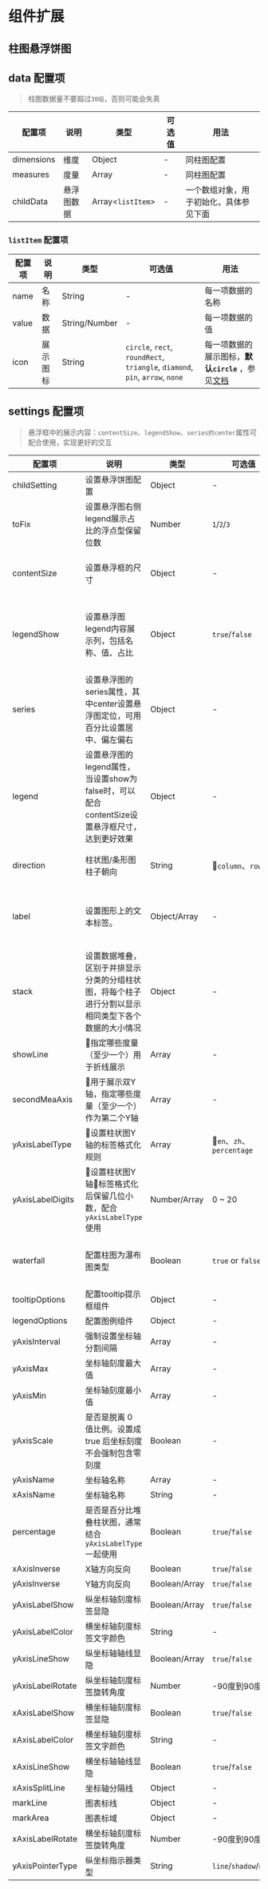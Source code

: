 # 组件扩展

## 柱图悬浮饼图

<vuep class="barpie" template="#componentExtension" :options="{ theme: 'vue', lineNumbers: false }"></vuep>

<script v-pre type="text/x-template" id="componentExtension">
<template>
  <ve-barpie-chart :data="chartData" :settings="chartSettings"/>
</template>

<script>
 module.exports = {
    created () {
      this.chartData = {
        dimensions: {
        name: 'date',
        data: [
          '2023-11-29',
          '2023-12-02',
          '2023-12-03',
          '2023-12-04',
          '2023-12-05',
          '2023-12-06',
          '2023-12-07',
          '2023-12-08'
        ]
      },
        measures: [
        {
          name: '覆盖量',
          data: [
            301655111,
            736627221,
            136826493,
            301655111,
            236627217,
            536825646,
            201655118,
            436627221
          ]
        }
      ],
      childData: [
        [
      {
        'name': '6-2123314413414314314',
        'value': 58651984,
        'icon': '',
      },
      {
        'name': '65-1',
        'value': 37555584,
        'icon': '',
      },
      {
        'name': '86-2',
        'value': 7048795,
        'icon': '',
      },
      {
        'name': '8-2',
        'value': 6773539
      },
      {
        'name': '84-1',
        'value': 6762250,
      },
      {
        'name': '12-1',
        'value': 6450529
      },
      {
        'name': '6-1',
        'value': 6207719
      },
      {
        'name': '86-1',
        'value': 5738955
      },
      {
        'name': '79-1',
        'value': 5336847
      },
      {
        'name': '123-2',
        'value': 5005122
      },
      {
        'name': '67-2',
        'value': 4793557
      },
      {
        'name': '943-1',
        'value': 4767534
      },
      {
        'name': '314-1',
        'value': 4584135
      },
      {
        'name': '975-1',
        'value': 4546914
      },
      {
        'name': '97-1',
        'value': 4546762
      },
      {
        'name': '974-2',
        'value': 4444055
      },
      {
        'name': '6-3',
        'value': 4433385
      },
      {
        'name': '690-2',
        'value': 4169060
      },
      {
        'name': '90-2',
        'value': 4152653
      },
      {
        'name': '878-1',
        'value': 3881443
      }
    ],
        [
      {
        'name': '6-2123314413414314314',
        'value': 58651984,
        'icon': '',
      },
      {
        'name': '65-1',
        'value': 37555584,
        'icon': '',
      },
      {
        'name': '86-2',
        'value': 7048795,
        'icon': '',
      },
      {
        'name': '8-2',
        'value': 6773539
      },
      {
        'name': '84-1',
        'value': 6762250,
      },
      {
        'name': '12-1',
        'value': 6450529
      },
      {
        'name': '6-1',
        'value': 6207719
      },
      {
        'name': '86-1',
        'value': 5738955
      },
      {
        'name': '79-1',
        'value': 5336847
      },
      {
        'name': '123-2',
        'value': 5005122
      },
      {
        'name': '67-2',
        'value': 4793557
      },
      {
        'name': '943-1',
        'value': 4767534
      },
      {
        'name': '314-1',
        'value': 4584135
      },
      {
        'name': '975-1',
        'value': 4546914
      },
      {
        'name': '97-1',
        'value': 4546762
      },
      {
        'name': '974-2',
        'value': 4444055
      },
      {
        'name': '6-3',
        'value': 4433385
      },
      {
        'name': '690-2',
        'value': 4169060
      },
      {
        'name': '90-2',
        'value': 4152653
      },
      {
        'name': '878-1',
        'value': 3881443
      }
    ],
        [
      {
        'name': '6-2123314413414314314',
        'value': 58651984,
        'icon': '',
      },
      {
        'name': '65-1',
        'value': 37555584,
        'icon': '',
      },
      {
        'name': '86-2',
        'value': 7048795,
        'icon': '',
      },
      {
        'name': '8-2',
        'value': 6773539
      },
      {
        'name': '84-1',
        'value': 6762250,
      },
      {
        'name': '12-1',
        'value': 6450529
      },
      {
        'name': '6-1',
        'value': 6207719
      },
      {
        'name': '86-1',
        'value': 5738955
      },
      {
        'name': '79-1',
        'value': 5336847
      },
      {
        'name': '123-2',
        'value': 5005122
      },
      {
        'name': '67-2',
        'value': 4793557
      },
      {
        'name': '943-1',
        'value': 4767534
      },
      {
        'name': '314-1',
        'value': 4584135
      },
      {
        'name': '975-1',
        'value': 4546914
      },
      {
        'name': '97-1',
        'value': 4546762
      },
      {
        'name': '974-2',
        'value': 4444055
      },
      {
        'name': '6-3',
        'value': 4433385
      },
      {
        'name': '690-2',
        'value': 4169060
      },
      {
        'name': '90-2',
        'value': 4152653
      },
      {
        'name': '878-1',
        'value': 3881443
      }
    ],
        [
      {
        'name': '6-2123314413414314314',
        'value': 58651984,
        'icon': '',
      },
      {
        'name': '65-1',
        'value': 37555584,
        'icon': '',
      },
      {
        'name': '86-2',
        'value': 7048795,
        'icon': '',
      },
      {
        'name': '8-2',
        'value': 6773539
      },
      {
        'name': '84-1',
        'value': 6762250,
      },
      {
        'name': '12-1',
        'value': 6450529
      },
      {
        'name': '6-1',
        'value': 6207719
      },
      {
        'name': '86-1',
        'value': 5738955
      },
      {
        'name': '79-1',
        'value': 5336847
      },
      {
        'name': '123-2',
        'value': 5005122
      },
      {
        'name': '67-2',
        'value': 4793557
      },
      {
        'name': '943-1',
        'value': 4767534
      },
      {
        'name': '314-1',
        'value': 4584135
      },
      {
        'name': '975-1',
        'value': 4546914
      },
      {
        'name': '97-1',
        'value': 4546762
      },
      {
        'name': '974-2',
        'value': 4444055
      },
      {
        'name': '6-3',
        'value': 4433385
      },
      {
        'name': '690-2',
        'value': 4169060
      },
      {
        'name': '90-2',
        'value': 4152653
      },
      {
        'name': '878-1',
        'value': 3881443
      }
    ],
        [
      {
        'name': '6-2123314413414314314',
        'value': 58651984,
        'icon': '',
      },
      {
        'name': '65-1',
        'value': 37555584,
        'icon': '',
      },
      {
        'name': '86-2',
        'value': 7048795,
        'icon': '',
      },
      {
        'name': '8-2',
        'value': 6773539
      },
      {
        'name': '84-1',
        'value': 6762250,
      },
      {
        'name': '12-1',
        'value': 6450529
      },
      {
        'name': '6-1',
        'value': 6207719
      },
      {
        'name': '86-1',
        'value': 5738955
      },
      {
        'name': '79-1',
        'value': 5336847
      },
      {
        'name': '123-2',
        'value': 5005122
      },
      {
        'name': '67-2',
        'value': 4793557
      },
      {
        'name': '943-1',
        'value': 4767534
      },
      {
        'name': '314-1',
        'value': 4584135
      },
      {
        'name': '975-1',
        'value': 4546914
      },
      {
        'name': '97-1',
        'value': 4546762
      },
      {
        'name': '974-2',
        'value': 4444055
      },
      {
        'name': '6-3',
        'value': 4433385
      },
      {
        'name': '690-2',
        'value': 4169060
      },
      {
        'name': '90-2',
        'value': 4152653
      },
      {
        'name': '878-1',
        'value': 3881443
      }
    ],
        [
      {
        'name': '6-2123314413414314314',
        'value': 58651984,
        'icon': '',
      },
      {
        'name': '65-1',
        'value': 37555584,
        'icon': '',
      },
      {
        'name': '86-2',
        'value': 7048795,
        'icon': '',
      },
      {
        'name': '8-2',
        'value': 6773539
      },
      {
        'name': '84-1',
        'value': 6762250,
      },
      {
        'name': '12-1',
        'value': 6450529
      },
      {
        'name': '6-1',
        'value': 6207719
      },
      {
        'name': '86-1',
        'value': 5738955
      },
      {
        'name': '79-1',
        'value': 5336847
      },
      {
        'name': '123-2',
        'value': 5005122
      },
      {
        'name': '67-2',
        'value': 4793557
      },
      {
        'name': '943-1',
        'value': 4767534
      },
      {
        'name': '314-1',
        'value': 4584135
      },
      {
        'name': '975-1',
        'value': 4546914
      },
      {
        'name': '97-1',
        'value': 4546762
      },
      {
        'name': '974-2',
        'value': 4444055
      },
      {
        'name': '6-3',
        'value': 4433385
      },
      {
        'name': '690-2',
        'value': 4169060
      },
      {
        'name': '90-2',
        'value': 4152653
      },
      {
        'name': '878-1',
        'value': 3881443
      }
    ],
        [
      {
        'name': '6-2123314413414314314',
        'value': 58651984,
        'icon': '',
      },
      {
        'name': '65-1',
        'value': 37555584,
        'icon': '',
      },
      {
        'name': '86-2',
        'value': 7048795,
        'icon': '',
      },
      {
        'name': '8-2',
        'value': 6773539
      },
      {
        'name': '84-1',
        'value': 6762250,
      },
      {
        'name': '12-1',
        'value': 6450529
      },
      {
        'name': '6-1',
        'value': 6207719
      },
      {
        'name': '86-1',
        'value': 5738955
      },
      {
        'name': '79-1',
        'value': 5336847
      },
      {
        'name': '123-2',
        'value': 5005122
      },
      {
        'name': '67-2',
        'value': 4793557
      },
      {
        'name': '943-1',
        'value': 4767534
      },
      {
        'name': '314-1',
        'value': 4584135
      },
      {
        'name': '975-1',
        'value': 4546914
      },
      {
        'name': '97-1',
        'value': 4546762
      },
      {
        'name': '974-2',
        'value': 4444055
      },
      {
        'name': '6-3',
        'value': 4433385
      },
      {
        'name': '690-2',
        'value': 4169060
      },
      {
        'name': '90-2',
        'value': 4152653
      },
      {
        'name': '878-1',
        'value': 3881443
      }
    ],
        [
      {
        'name': '6-2123314413414314314',
        'value': 58651984,
        'icon': '',
      },
      {
        'name': '65-1',
        'value': 37555584,
        'icon': '',
      },
      {
        'name': '86-2',
        'value': 7048795,
        'icon': '',
      },
      {
        'name': '8-2',
        'value': 6773539
      },
      {
        'name': '84-1',
        'value': 6762250,
      },
      {
        'name': '12-1',
        'value': 6450529
      },
      {
        'name': '6-1',
        'value': 6207719
      },
      {
        'name': '86-1',
        'value': 5738955
      },
      {
        'name': '79-1',
        'value': 5336847
      },
      {
        'name': '123-2',
        'value': 5005122
      },
      {
        'name': '67-2',
        'value': 4793557
      },
      {
        'name': '943-1',
        'value': 4767534
      },
      {
        'name': '314-1',
        'value': 4584135
      },
      {
        'name': '975-1',
        'value': 4546914
      },
      {
        'name': '97-1',
        'value': 4546762
      },
      {
        'name': '974-2',
        'value': 4444055
      },
      {
        'name': '6-3',
        'value': 4433385
      },
      {
        'name': '690-2',
        'value': 4169060
      },
      {
        'name': '90-2',
        'value': 4152653
      },
      {
        'name': '878-1',
        'value': 3881443
      }
    ]
      ]
      },
      this.chartSettings = {
        color: '#426fff',
        label: {
          show: true
        },
        xAxisLabelRotate: '-70',
        childSetting: {
          series: {
            center: ['20%', '50%']
          },
          legend: {
            show: true
          },
          color: ['#426fff', '#40adff', '#3fdace', '#18bdb0', '#ffda3e', '#ffa900', '#83dd89', '#bedf65', '#956bfd', '#f67bb2'],
          toFix: 2,
          contentSize: {
            width: '300px',
            height: '130px'
          },
          legendShow: {
            value: false,
            percent: true
          }
        }
      }
    }
  }
</script>

## data 配置项
> 柱图数据量不要超过`30组`，否则可能会失真

| 配置项       | 说明              | 类型                     | 可选值  | 用法 |
|-----------|-----------------|------------------------|------|--|
|    dimensions     | 维度              | Object                 | -    | 同柱图配置 |
|    measures       | 度量              | Array                  | -    | 同柱图配置 |
|    childData     | 悬浮图数据          | Array<`listItem`>                  | - | 一个数组对象，用于初始化，具体参见下面 |

### `listItem` 配置项

| 配置项                | 说明              | 类型                     | 可选值  | 用法 |
|-----------|-----------------|------------------------|------|--|
|    name        | 名称              | String                 | -    | 每一项数据的名称 |
|    value       | 数据              | String/Number                  | -    | 每一项数据的值 |
|    icon        |      展示图标           |         String        | `circle`, `rect`, `roundRect`, `triangle`, `diamond`, `pin`, `arrow`, `none` | 每一项数据的展示图标，**默认`circle`** ，参见[文档](https://echarts.apache.org/zh/option.html#legend.icon) |

## settings 配置项
> 悬浮框中的展示内容：`contentSize`、`legendShow`、`series的center`属性可配合使用，实现更好的交互

| 配置项              | 说明                                                          | 类型 | 可选值                     | 用法                                                                                               |
|------------------|-------------------------------------------------------------| --- |-------------------------|--------------------------------------------------------------------------------------------------|
| childSetting     | 设置悬浮饼图配置                                                    | Object | -                       | 参见[文档](https://echarts.apache.org/zh/option.html#title)                                          |
| toFix            | 设置悬浮图右侧legend展示占比的浮点型保留位数                                   | Number | `1`/`2`/`3`             | 配置在`childSetting`对象，**默认`2`**                                                                    |
| contentSize      | 设置悬浮框的尺寸                                                    | Object | -                       | 配置在`childSetting`对象，传值配置悬浮框的尺寸，**默认`width:500px;height:200px;`**                                 |
| legendShow       | 设置悬浮图legend内容展示列，包括名称、值、占比                                  | Object | `true`/`false`          | 配置在`childSetting`对象，配置悬浮框内饼图的`legend`展示列`name`默认展示，`value`和`percent`动态控制，可配合设置悬浮框展示宽度，**默认全部展示** |
| series           | 设置悬浮图的series属性，其中center设置悬浮图定位，可用百分比设置居中、偏左偏右               | Object | - | 配置在`childSetting`对象中，参见[文档](https://echarts.apache.org/zh/option.html#series-pie)                |
| legend           | 设置悬浮图的legend属性，当设置show为false时，可以配合contentSize设置悬浮框尺寸，达到更好效果 | Object | - | 配置在`childSetting`对象中，参见[文档](https://echarts.apache.org/zh/option.html#legend)                    |
| direction        | 柱状图/条形图柱子朝向                                                 | String | `column`、`row`         | 默认 `column` 为垂直柱子（柱状图)；`row` 为水平柱子（条形图）                                                          |
| label            | 设置图形上的文本标签。                                                 | Object/Array | -                       | 传值`Object` 适用于同时设置多个度量为统一的label；传值`Array`适用于多个度量设置不同的label。示例区别参见 **显示文本标签** 与 **阶梯瀑布图**         |
| stack            | 设置数据堆叠，区别于并排显示分类的分组柱状图，将每个柱子进行分割以显示相同类型下各个数据的大小情况           | Object | -                       | 指定哪些度量堆叠展示，例如: 指定`PV`与`UV`以`sum`堆叠，双向柱状图必填                                                       |
| showLine         | 指定哪些度量（至少一个）用于折线展示                                         | Array | -                       | -                                                                                                |
| secondMeaAxis    | 用于展示双Y轴，指定哪些度量（至少一个）作为第二个Y轴                                | Array | -                       | -                                                                                                |
| yAxisLabelType   | 设置柱状图Y轴的标签格式化规则                                            | Array | `en`、`zh`、`percentage` | `en` 英文数字规则；`zh` 中文数字规则；`percentage` 百分比                                                       |
| yAxisLabelDigits | 设置柱状图Y轴标签格式化后保留几位小数，配合 `yAxisLabelType` 使用                | Number/Array | 0 ~ 20                  | 默认值为 0                                                                                           |
| waterfall        | 配置柱图为瀑布图类型                                                  | Boolean | `true` or `false`       | 瀑布图的数据维度中，须包含一组名为 `secondaryMeasure` 的辅助度量                                                       |
| tooltipOptions   | 配置tooltip提示框组件                                              | Object | -                       | 参见[文档](https://echarts.apache.org/zh/option.html#tooltip)                                        |
| legendOptions    | 配置图例组件                                                      | Object | -                       | 参见[文档](https://echarts.apache.org/zh/option.html#legend)                                         |
| yAxisInterval    | 强制设置坐标轴分割间隔                                                 | Array | -                       | 参见[文档](https://www.echartsjs.com/option.html#yAxis.inverse)                                      |
| yAxisMax         | 坐标轴刻度最大值                                                    | Array | -                       | 参见[文档](https://www.echartsjs.com/option.html#yAxis.max)                                          |
| yAxisMin         | 坐标轴刻度最小值                                                    | Array | -                       | 参见[文档](https://www.echartsjs.com/option.html#yAxis.min)                                          |
| yAxisScale       | 是否是脱离 0 值比例。设置成 true 后坐标刻度不会强制包含零刻度                         | Boolean | -                       | 参见[文档](https://www.echartsjs.com/option.html#yAxis.scale)                                        |
| yAxisName        | 坐标轴名称                                                       | Array | -                       | 参见[文档](https://www.echartsjs.com/option.html#yAxis.name)                                         |
| xAxisName        | 坐标轴名称                                                       | String | -                       | 参见[文档](https://echarts.apache.org/zh/option.html#xAxis.name)                                     |
| percentage       | 是否是百分比堆叠柱状图，通常结合 `yAxisLabelType` 一起使用                      | Boolean | `true`/`false`          | 默认 `false`                                                                                       |
| xAxisInverse     | X轴方向反向                                                      | Boolean | `true`/`false`          | 默认 `false`  参见[文档](https://www.echartsjs.com/zh/option.html#xAxis.inverse)                       |
| yAxisInverse     | Y轴方向反向                                                      | Boolean/Array | `true`/`false`          | 默认 `false`   参见[文档](https://www.echartsjs.com/zh/option.html#yAxis.inverse)                      |
| yAxisLabelShow   | 纵坐标轴刻度标签显隐                                                  | Boolean/Array | `true`/`false`          | 默认 `true`                                                                                        |
| yAxisLabelColor  | 横坐标轴刻度标签文字颜色                                                | String | -                       | 默认 null                                                                                          |
| yAxisLineShow    | 纵坐标轴轴线显隐                                                    | Boolean/Array | `true`/`false`          | 默认 `true`                                                                                        |
| yAxisLabelRotate | 纵坐标轴刻度标签旋转角度                                                | Number | -90度到90度                | 默认 0                                                                                             | https://echarts.apache.org/zh/option.html#yAxis.axisLabel.rotate |
| xAxisLabelShow   | 横坐标轴刻度标签显隐                                                  | Boolean | `true`/`false`          | 默认 `true`                                                                                        |
| xAxisLabelColor  | 横坐标轴刻度标签文字颜色                                                | String | -                       | 默认 null                                                                                          |
| xAxisLineShow    | 横坐标轴轴线显隐                                                    | Boolean | `true`/`false`          | 默认 `true`                                                                                        |
| xAxisSplitLine   | 坐标轴分隔线                                                      | Object | -                       | 默认不显示                                                                                            | https://echarts.apache.org/zh/option.html#xAxis.splitLine |
| markLine         | 图表标线                                                        | Object | -                       | 参见[文档](https://echarts.apache.org/v4/zh/option.html#series-line.markLine)                        |
| markArea         | 图表标域                                                        | Object | -                       | 参见[文档](https://echarts.apache.org/v4/zh/option.html#series-line.markArea)                        |
| xAxisLabelRotate | 横坐标轴刻度标签旋转角度                                                | Number | -90度到90度                | 默认 0                                                                                             | https://echarts.apache.org/zh/option.html#xAxis.axisLabel.rotate |
| yAxisPointerType | 纵坐标指示器类型                                                    | String | `line`/`shadow`/`none`  | 参见[文档](https://echarts.apache.org/v4/zh/option.html#axisPointer.type)                            |
